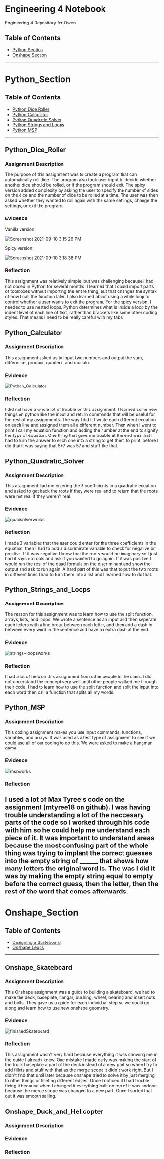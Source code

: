 # Engineering 4 Notebook
Engineering 4 Repository for Owen

## Table of Contents
* [Python Section](#Python_Section)
* [Onshape Section](#Onshape_Section)
---



# Python_Section
## Table of Contents
* [Python Dice Roller](#Python_Dice_Roller)
* [Python Calculator](#Python_Calculator)
* [Python Quadratic Solver](#Python_Quadratic_Solver)
* [Python Strings and Loops](#Python_Strings_and_Loops)
* [Python MSP](#Python_MSP)
---

## Python_Dice_Roller

### Assignment Description

The purpose of this assignment was to create a program that can automatically roll dice. The program also took user input to decide whether another dice should be rolled, or if the program should exit. The spicy version added complexity by asking the user to specify the number of sides on the dice and the number of dice to be rolled at a time. The user was then asked whether they wanted to roll again with the same settings, change the settings, or exit the program. 

### Evidence 

Vanilla version:

![Screenshot 2021-09-10 3 15 26 PM](https://user-images.githubusercontent.com/89222808/133513775-a3eafb43-f836-4e4f-8aa6-e28ca584901f.png)

Spicy version:

![Screenshot 2021-09-10 3 18 38 PM](https://user-images.githubusercontent.com/89222808/133513750-727cdb6c-1c27-4c8a-83d4-50ea9136a221.png)

### Reflection

This assignment was relatively simple, but was challenging because I had not coded in Python for several months. I learned that I could import parts of toolboxes without importing the entire thing, but that changes the syntax of how I call the function later. I also learned about using a while loop to control whether a user wants to exit the program. For the spicy version, I needed to use nested loops. Python determines what is inside a loop by the indent level of each line of text, rather than brackets like some other coding styles. That means I need to be really careful with my tabs!

## Python_Calculator

### Assignment Description

This assignment asked us to input two numbers and output the sum, difference, product, quotient, and modulo.

### Evidence

![Python_Calculator](https://user-images.githubusercontent.com/61475474/134040487-b0c4ce63-e29c-4fc6-af72-4e9fc6cc00a9.png)

### Reflection

I did not have a whole lot of trouble on this assignment. I learned some new things on python like the input and return commands that will be useful for the rest of my assignments. The way I did it I wrote each different equation on each line and assigned them all a different number. Then when I went to print I call my equation function and adding the number at the end to signify the type of equation. One thing that gave me trouble at the end was that I had to turn the answer to each one into a string to get them to print, before I did that it was saying that 5+7 was 57 and stuff like that.

## Python_Quadratic_Solver

### Assignment Description

This assignment had me entering the 3 coefficients in a quadratic equation and asked to get back the roots if they were real and to return that the roots were not real if they weren't real. 

### Evidence

![quadsolverworks](https://user-images.githubusercontent.com/61475474/134213587-56010767-b17b-4f9f-a45b-aac79efa167f.png)

### Reflection

I made 3 variables that the user could enter for the three coefficients in the equation, then I had to add a discriminate variable to check for negative or positive. If it was negative I know that the roots would be imaginary so I just had it says no roots and ask if you wanted to go again. If it was positive I would run the rest of the quad formula on the discriminant and show the output and ask to run again. A hard part of this was that to put the two roots in different lines I had to turn them into a list and I learned how to do that.

## Python_Strings_and_Loops

### Assignment Description

The reason for this assignment was to learn how to use the split function, arrays, lists, and loops. We wrote a sentence as an input and then seperate each letters with a line break between each letter, and then add a dash in between every word in the sentence and have an extra dash at the end.

### Evidence

![strings+loopsworks](https://user-images.githubusercontent.com/61475474/135492434-1cdadf49-3062-4112-96cb-8b4cdbbe6adb.png)

### Reflection

I had a lot of help on this assignment from other people in the class. I did not understand the concept very well until other people walked me through their code. I had to learn how to use the split function and split the input into each word then call a function that splits all my words.

## Python_MSP

### Assignment Description

This coding assignment makes you use input commands, functions, variables, and arrays. It was used as a test type of assignment to see if we could use all of our coding to do this. We were asked to make a hangman game.

### Evidence

![mspworks](https://user-images.githubusercontent.com/61475474/138313593-fd590a32-f960-4857-b471-52e8db7fcf23.png)

### Reflection

I used a lot of Max Tyree's code on the assignment (mtyree18 on github). I was having trouble understanding a lot of the neccesary parts of the code so I worked through his code with him so he could help me understand each piece of it. It was important to understand areas because the most confusing part of the whole thing was trying to implant the correct guesses into the empty string of ______ that shows how many letters the original word is. The was I did it was by making the empty string equal to empty before the correct guess, then the letter, then the rest of the word that comes afterwards.
---



# Onshape_Section
## Table of Contents
* [Designing a Skateboard](#Onshape_Skateboard)
* [Onshape Legos](#Onshape_Duck_and_Helicopter)
---

## Onshape_Skateboard

### Assignment Description

This Onshape assignment was a guide to building a skateboard, we had to make the deck, baseplate, hangar, bushing, wheel, bearing and insert nuts and bolts. They gave us a guide for each individual step so we could go along and learn how to use new onshape geometry.

### Evidence

![finishedSkateboard](https://user-images.githubusercontent.com/61475474/139104740-f497f141-e4bb-41dc-bb1a-45a2074306ae.png)

### Reflection

This assignment wasn't very hard because everything it was showing me in the guide I already knew. One mistake I made early was making the start of the truck baseplate a part of the deck instead of a new part so when I try to add fillets and stuff with that as the merge scope it didn't work right. But I didn't find that until later because onshape tried to solve it by just merging to other things or filleting different edges. Once I noticed it I had trouble fixing it because when I changed it everything built on top of it was undone because the merge scope was changed to a new part. Once I sorted that out it was smooth sailing.

## Onshape_Duck_and_Helicopter

### Assignment Description



### Evidence



### Reflection


